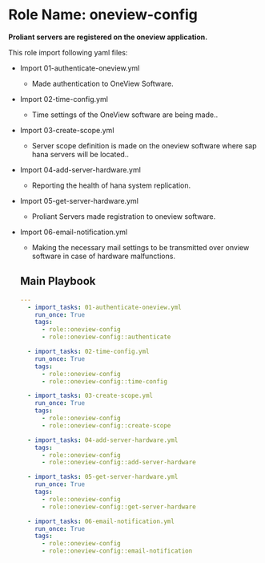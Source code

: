 Role Name: oneview-config
=========

**Proliant servers are registered on the oneview application.**

This role import following yaml files:

- Import 01-authenticate-oneview.yml
  - Made authentication to OneView Software.
- Import 02-time-config.yml
  - Time settings of the OneView software are being made..
- Import 03-create-scope.yml
  - Server scope definition is made on the oneview software where sap hana servers will be located..
- Import 04-add-server-hardware.yml
  - Reporting the health of hana system replication.
- Import 05-get-server-hardware.yml
  - Proliant Servers made registration to oneview software.
- Import 06-email-notification.yml
  - Making the necessary mail settings to be transmitted over onview software  in case of hardware malfunctions.

  Main Playbook
  ----------------

  ```yaml
  ---
    - import_tasks: 01-authenticate-oneview.yml
      run_once: True
      tags:
        - role::oneview-config
        - role::oneview-config::authenticate

    - import_tasks: 02-time-config.yml
      run_once: True
      tags:
        - role::oneview-config
        - role::oneview-config::time-config

    - import_tasks: 03-create-scope.yml
      run_once: True
      tags:
        - role::oneview-config
        - role::oneview-config::create-scope

    - import_tasks: 04-add-server-hardware.yml
      tags:
        - role::oneview-config
        - role::oneview-config::add-server-hardware

    - import_tasks: 05-get-server-hardware.yml
      run_once: True
      tags:
        - role::oneview-config
        - role::oneview-config::get-server-hardware

    - import_tasks: 06-email-notification.yml
      run_once: True
      tags:
        - role::oneview-config
        - role::oneview-config::email-notification

  ```
